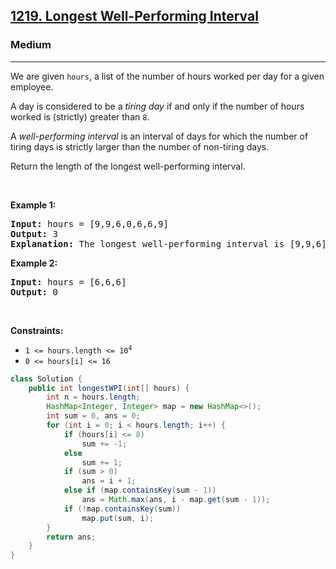 <h2><a href="https://leetcode.com/problems/longest-well-performing-interval">1219. Longest Well-Performing Interval</a></h2><h3>Medium</h3><hr><p>We are given <code>hours</code>, a list of the number of hours worked per day for a given employee.</p>

<p>A day is considered to be a <em>tiring day</em> if and only if the number of hours worked is (strictly) greater than <code>8</code>.</p>

<p>A <em>well-performing interval</em> is an interval of days for which the number of tiring days is strictly larger than the number of non-tiring days.</p>

<p>Return the length of the longest well-performing interval.</p>

<p>&nbsp;</p>
<p><strong class="example">Example 1:</strong></p>

<pre>
<strong>Input:</strong> hours = [9,9,6,0,6,6,9]
<strong>Output:</strong> 3
<strong>Explanation: </strong>The longest well-performing interval is [9,9,6].
</pre>

<p><strong class="example">Example 2:</strong></p>

<pre>
<strong>Input:</strong> hours = [6,6,6]
<strong>Output:</strong> 0
</pre>

<p>&nbsp;</p>
<p><strong>Constraints:</strong></p>

<ul>
	<li><code>1 &lt;= hours.length &lt;= 10<sup>4</sup></code></li>
	<li><code>0 &lt;= hours[i] &lt;= 16</code></li>
</ul>

```java
class Solution {
    public int longestWPI(int[] hours) {
        int n = hours.length;
        HashMap<Integer, Integer> map = new HashMap<>();
        int sum = 0, ans = 0;
        for (int i = 0; i < hours.length; i++) {
            if (hours[i] <= 8)
                sum += -1;
            else
                sum += 1;
            if (sum > 0)
                ans = i + 1;
            else if (map.containsKey(sum - 1))
                ans = Math.max(ans, i - map.get(sum - 1));
            if (!map.containsKey(sum))
                map.put(sum, i);
        }
        return ans;
    }
}
```
